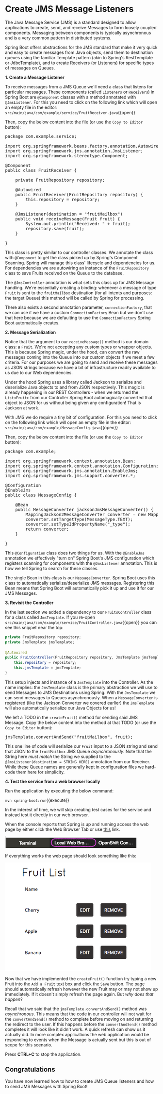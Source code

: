 # Create JMS Message Listeners

The Java Message Service (JMS) is a standard designed to allow applications to create, send, and receive Messages to form loosely coupled components. Messaging between components is typically asynchronous and is a very common pattern in distributed systems. 

Spring Boot offers abstractions for the JMS standard that make it very quick and easy to create messages from Java objects, send them to destination queues using the familiar Template pattern (akin to Spring's RestTemplate or JdbcTemplate), and to create Receivers (or Listeners) for specific types of messages on Queues.

**1. Create a Message Listener**

To receive messages from a JMS Queue we'll need a class that listens for particular messages. These components (called `Listeners` or `Receivers`) in Spring Boot are `@Component` classes with a method annotated with `@JmsListener`. For this you need to click on the following link which will open an empty file in the editor: ``src/main/java/com/example/service/FruitReceiver.java``{{open}}

Then, copy the below content into the file (or use the `Copy to Editor` button):

<pre class="file" data-filename="src/main/java/com/example/service/FruitReceiver.java" data-target="replace">
package com.example.service;

import org.springframework.beans.factory.annotation.Autowired;
import org.springframework.jms.annotation.JmsListener;
import org.springframework.stereotype.Component;

@Component
public class FruitReceiver {

    private FruitRepository repository;

    @Autowired
    public FruitReceiver(FruitRepository repository) {
        this.repository = repository;
    }

    @JmsListener(destination = "fruitMailbox")
    public void receiveMessage(Fruit fruit) {
        System.out.println("Received: " + fruit);
        repository.save(fruit);
    }

}
</pre>

This class is pretty similar to our controller classes. We annotate the class with `@Component` to get the class picked up by Spring's Component Scanning. Spring will manage this class' lifecycle and dependencies for us. For dependencies we are autowiring an instance of the `FruitRepository` class to save Fruits received on the Queue to the database.

The `@JmsController` annotation is what sets this class up for JMS Message handling. We're essentially creating a binding: whenever a message of type `Fruit` is sent to the `fruitMailbox` destination (for all intents and purposes: the target Queue) this method will be called by Spring for processing.

There also exists a second annotation parameter, `connectionFactory`, that we can use if we have a custom `ConnectionFactory` Bean but we don't use that here because we are defaulting to use the `ConnectionFactory` Spring Boot automatically creates.

**2. Message Serialization**

Notice that the argument to our `receiveMessage()` method is our domain class: a `Fruit`. We're not accepting any custom types or wrapper objects. This is because Spring magic, under the hood, can convert the raw messages coming into the Queue into our custom objects if we meet a few criteria. For our purposes we are going to send and receive these messages as JSON strings because we have a bit of infrastructure readily available to us due to our Web dependencies.

Under the hood Spring uses a library called Jackson to serialize and deserialize Java objects to and from JSON respectively. This magic is already happening in our REST Controllers - when we returned the `List<Fruit>` from our Controller Spring Boot automagically converted that object to JSON for us without being given any configuration! That is Jackson at work.

With JMS we do require a tiny bit of configuration. For this you need to click on the following link which will open an empty file in the editor: ``src/main/java/com/example/MessageConfig.java``{{open}}

Then, copy the below content into the file (or use the `Copy to Editor` button):

<pre class="file" data-filename="src/main/java/com/example/MessageConfig.java" data-target="replace">
package com.example;

import org.springframework.context.annotation.Bean;
import org.springframework.context.annotation.Configuration;
import org.springframework.jms.annotation.EnableJms;
import org.springframework.jms.support.converter.*;

@Configuration
@EnableJms
public class MessageConfig {

    @Bean
    public MessageConverter jacksonJmsMessageConverter() {
        MappingJackson2MessageConverter converter = new MappingJackson2MessageConverter();
        converter.setTargetType(MessageType.TEXT);
        converter.setTypeIdPropertyName("_type");
        return converter;
    }

}
</pre>

This `@Configuration` class does two things for us. With the `@EnableJms` annotation we effectively "turn on" Spring Boot's JMS configuration which registers scanning for components with the `@JmsListener` annotation. This is how we tell Spring to search for these classes. 

The single Bean in this class is our `MessageConverter`. Spring Boot uses this class to automatically serialize/deserialize JMS messages. Registering this Bean means that Spring Boot will automatically pick it up and use it for our JMS Messages.

**3. Revisit the Controller**

In the last section we added a dependency to our `FruitsController` class for a class called `JmsTemplate`. If you re-open ``src/main/java/com/example/service/FruitController.java``{{open}} you can see this snippet near the top:

```java
private FruitRepository repository;
private JmsTemplate jmsTemplate;

@Autowired
public FruitController(FruitRepository repository, JmsTemplate jmsTemplate) {
    this.repository = repository;
    this.jmsTemplate = jmsTemplate;
}
```

This setup injects and instance of a `JmsTemplate` into the Controller. As the name implies: the `JmsTemplate` class is the primary abstraction we will use to send Messages to JMS Destinations using Spring. With the `JmsTemplate` we can send messages to Queues asynchronously. When a `MessageConverter` is registered (like the Jackson Converter we covered earlier) the `JmsTemplate` will also automatically serialize our Java Objects for us!

We left a TODO in the `createFruit()` method for sending said JMS Message. Copy the below content into the method at that TODO (or use the `Copy to Editor` button):

<pre class="file" data-filename="src/main/java/com/example/service/FruitController.java" data-target="insert" data-marker="// TODO JMS Message send here">
jmsTemplate.convertAndSend("fruitMailbox", fruit);
</pre>

This one line of code will serialize our `Fruit` input to a JSON string and send that JSON to the `fruitMailbox` JMS Queue _asynchronously_. Note that the String here _must match_ the String we supplied to the `@JmsListener(destination = STRING_HERE)` annotation from our Receiver. While these Queue names are generally kept in configuration files we hard-code them here for simplicity.

**4. Test the service from a web browser locally**

Run the application by executing the below command:

``mvn spring-boot:run``{{execute}}

In the interest of time, we will skip creating test cases for the service and instead test it directly in our web browser.

When the console reports that Spring is up and running access the web page by either click the Web Browser Tab or use [this](https://[[HOST_SUBDOMAIN]]-8080-[[KATACODA_HOST]].environments.katacoda.com/) link.

![Local Web Browser Tab](../assets/middleware/rhoar-getting-started-spring/web-browser-tab.png)

If everything works the web page should look something like this:

![Fruit List](../assets/middleware/rhoar-getting-started-spring/fruit-list.png)

Now that we have implemented the `createFruit()` function try typing a new Fruit into the `Add a Fruit` text box and click the `Save` button. The page should automatically refresh however the new Fruit may or may not show up immediately. If it doesn't simply refresh the page again. But _why does that happen_?

Recall that we said that the `jmsTemplate.convertAndSend()` method was *asynchronous*. This means that the code in our controller will not wait for the `convertAndSend()` method to complete before moving on and returning the redirect to the user. If this happens before the `convertAndSend()` method completes it will look like it didn't work. A quick refresh can show us it actually did. In more complex applications the web application would be responding to events when the Message is actually sent but this is out of scope for this scenario.

Press **CTRL+C** to stop the application.

## Congratulations

You have now learned how to how to create JMS Queue listeners and how to send JMS Messages with Spring Boot! 
